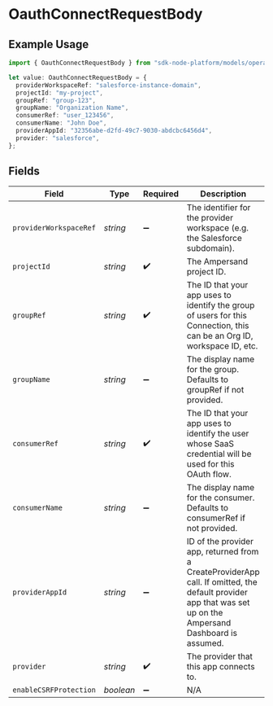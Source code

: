 # OauthConnectRequestBody

## Example Usage

```typescript
import { OauthConnectRequestBody } from "sdk-node-platform/models/operations";

let value: OauthConnectRequestBody = {
  providerWorkspaceRef: "salesforce-instance-domain",
  projectId: "my-project",
  groupRef: "group-123",
  groupName: "Organization Name",
  consumerRef: "user_123456",
  consumerName: "John Doe",
  providerAppId: "32356abe-d2fd-49c7-9030-abdcbc6456d4",
  provider: "salesforce",
};
```

## Fields

| Field                                                                                                                                                       | Type                                                                                                                                                        | Required                                                                                                                                                    | Description                                                                                                                                                 | Example                                                                                                                                                     |
| ----------------------------------------------------------------------------------------------------------------------------------------------------------- | ----------------------------------------------------------------------------------------------------------------------------------------------------------- | ----------------------------------------------------------------------------------------------------------------------------------------------------------- | ----------------------------------------------------------------------------------------------------------------------------------------------------------- | ----------------------------------------------------------------------------------------------------------------------------------------------------------- |
| `providerWorkspaceRef`                                                                                                                                      | *string*                                                                                                                                                    | :heavy_minus_sign:                                                                                                                                          | The identifier for the provider workspace (e.g. the Salesforce subdomain).                                                                                  | salesforce-instance-domain                                                                                                                                  |
| `projectId`                                                                                                                                                 | *string*                                                                                                                                                    | :heavy_check_mark:                                                                                                                                          | The Ampersand project ID.                                                                                                                                   | my-project                                                                                                                                                  |
| `groupRef`                                                                                                                                                  | *string*                                                                                                                                                    | :heavy_check_mark:                                                                                                                                          | The ID that your app uses to identify the group of users for this Connection, this can be an Org ID, workspace ID, etc.                                     | group-123                                                                                                                                                   |
| `groupName`                                                                                                                                                 | *string*                                                                                                                                                    | :heavy_minus_sign:                                                                                                                                          | The display name for the group. Defaults to groupRef if not provided.                                                                                       | Organization Name                                                                                                                                           |
| `consumerRef`                                                                                                                                               | *string*                                                                                                                                                    | :heavy_check_mark:                                                                                                                                          | The ID that your app uses to identify the user whose SaaS credential will be used for this OAuth flow.                                                      | user_123456                                                                                                                                                 |
| `consumerName`                                                                                                                                              | *string*                                                                                                                                                    | :heavy_minus_sign:                                                                                                                                          | The display name for the consumer. Defaults to consumerRef if not provided.                                                                                 | John Doe                                                                                                                                                    |
| `providerAppId`                                                                                                                                             | *string*                                                                                                                                                    | :heavy_minus_sign:                                                                                                                                          | ID of the provider app, returned from a CreateProviderApp call. If omitted, the default provider app that was set up on the Ampersand Dashboard is assumed. | 32356abe-d2fd-49c7-9030-abdcbc6456d4                                                                                                                        |
| `provider`                                                                                                                                                  | *string*                                                                                                                                                    | :heavy_check_mark:                                                                                                                                          | The provider that this app connects to.                                                                                                                     | salesforce                                                                                                                                                  |
| `enableCSRFProtection`                                                                                                                                      | *boolean*                                                                                                                                                   | :heavy_minus_sign:                                                                                                                                          | N/A                                                                                                                                                         |                                                                                                                                                             |